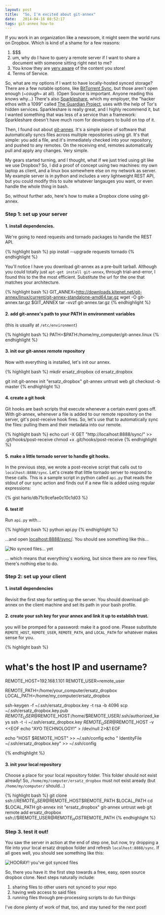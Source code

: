 ```yaml
---
layout: post
title:  "So, I'm excited about git-annex"
date:   2014-04-16 08:52:17
tags: git-annex how-to
---
```


If you work in an organization like a newsroom, it might seem the world runs on Dropbox.  Which is kind of a shame for a few reasons:

1. $$$
2. um, why do I have to query a remote server if I want to share a document with someone sitting right next to me?
3. You know they are [very aware][db_uh-oh] of the content you store!
4. Terms of Service.

So, what are my options if I want to have locally-hosted synced storage?  There are a few notable options, like [BitTorrent Sync][bts_link], but those aren't open enough (*~cough~* at all).  (Open Source is important.  Anyone reading this knows why...)  There's also [Sparkleshare][spkl_link], which my employer, the "hacker ethos with a 1099" called [The Guardian Project][gp_link], uses with the help of Tor's hidden services.  Sparkleshare is really great, and I highly recommend it, but I wanted something that was less of a service than a framework: Sparkleshare doesn't have much room for developers to build on top of it.

Then, I found out about [git-annex][ga_link].  It's a simple piece of software that automatically syncs files across multiple repositories using git.  It's that simple: you add a file, and it's immediately checked into your repository, and pushed to any remotes.  On the receiving end, remotes automatically pull and apply any changes.  Very simple.

My gears started turning, and I thought, what if we just tried using git like we use Dropbox?  So, I did a proof of concept using two machines: my own laptop as client, and a linux box somewhere else on my network as server.  My example server is in python and includes a very lightweight REST API, but you could modify this to suite whatever langauges you want, or even handle the whole thing in bash.

So, without further ado, here's how to make a Dropbox clone using git-annex.

### Step 1: set up your server

#### 1. install dependencies.

We're going to need requests and tornado packages to handle the REST API.
  
{% highlight bash %}
pip install --upgrade requests tornado
{% endhighlight %}
  
You'll notice I have you download git-annex as a pre-built tarball. Although you could totally just `apt-get install git-annex`, through trial-and-error, I found this to the the most efficient.  Substitute the url for the one that matches your architecture.

{% highlight bash %}
GIT_ANNEX=http://downloads.kitenet.net/git-annex/linux/current/git-annex-standalone-amd64.tar.gz
wget -O git-annex.tar.gz $GIT_ANNEX
tar -xvzf git-annex.tar.gz
{% endhighlight %}

#### 2. add git-annex's path to your PATH in environment variables  

(this is usually at `/etc/environment`)

{% highlight bash %}
PATH=$PATH:/home/my_computer/git-annex.linux
{% endhighlight %}

#### 3. init our git-annex remote repository

Now with everything is installed, let's init our annex.

{% highlight bash %}
mkdir ersatz_dropbox
cd ersatz_dropbox

git init
git-annex init "ersatz_dropbox"
git-annex untrust web
git checkout -b master
{% endhighlight %}

#### 4. create a git hook

Git hooks are bash scripts that execute whenever a certain event goes off.  With git-annex, whenever a file is added to our remote repository on the server, git's post-receive hook fires.  So, let's use that to automatically sync the files: pulling them and their metadata into our remote.

{% highlight bash %}
echo curl -X GET "http://localhost:8888/sync/" >> .git/hooks/post-receive
chmod +x .git/hooks/post-receive
{% endhighlight %}

#### 5. make a little tornado server to handle git hooks.

In the previous step, we wrote a post-receive script that calls out to `localhost:8888/sync`.  Let's create that little tornado server to respond to these calls.  This is a sample script in python called `api.py` that reads the stdout of our sync action and finds out if a new file is added using regular expressions:

{% gist harlo/db71c9cefae0c10c1d03 %}

#### 6. test it!

Run `api.py` with...

{% highlight bash %}
python api.py
{% endhighlight %}

...and open [localhost:8888/sync/][your_api].  You should see something like this...

![No synced files... yet]({{site.url}}/assets/images{{page.id}}/no_synced_files.png)

... which means that everything's working, but since there are no new files, there's nothing else to do.

### Step 2: set up your client

#### 1. install dependencies

Revisit the first step for setting up the server.  You should download git-annex on the client machine and set its path in your bash profile.

#### 2. create your ssh key for your annex and link it up to establish trust.  

you will be promped for a password: make it a good one.  Please substitute `REMOTE_HOST`, `REMOTE_USER`, `REMOTE_PATH`, and `LOCAL_PATH` for whatever makes sense for you.

{% highlight bash %}
# what's the host IP and username?
REMOTE_HOST=192.168.1.101
REMOTE_USER=remote_user

REMOTE_PATH=/home/your_computer/ersatz_dropbox
LOCAL_PATH=/home/my_computer/ersatz_dropbox

ssh-keygen -f ~/.ssh/ersatz_dropbox.key -t rsa -b 4096
scp ~/.ssh/ersatz_dropbox.key.pub $REMOTE_USER@$REMOTE_HOST:/home/$REMOTE_USER/.ssh/authorized_keys
ssh -t -i ~/.ssh/ersatz_dropbox.key $REMOTE_USER@$REMOTE_HOST -v <<EOF
echo "AYO TECHNOLOGY!" > /dev/null 2>&1
EOF

echo "HOST $REMOTE_HOST" >> ~/.ssh/config
echo "	IdentityFile ~/.ssh/ersatz_dropbox.key" >> ~/.ssh/config

{% endhighlight %}

#### 3. init your local repository

Choose a place for your local repository folder.  This folder should not exist already!  So, `/home/my/computer/ersatz_dropbox` must not exist aready (but `/home/my/computer/` should...)

{% highlight bash %}
git clone ssh://$REMOTE_USER@$REMOTE_HOST$REMOTE_PATH $LOCAL_PATH
cd $LOCAL_PATH
git-annex init "ersatz_dropbox"
git-annex untrust web
git remote add ersatz_dropbox ssh://$REMOTE_USER@$REMOTE_HOST$REMOTE_PATH
{% endhighlight %}

### Step 3. test it out!

You saw the server in action at the end of step one, but now, try dropping a file into your local ersatz dropbox folder and refresh `localhost:8888/sync`.  If all goes well, you should see something like this:

![HOORAY! you've got synced files]({{site.url}}/assets/images{{page.id}}/synced_files.png)

So, there you have it: the first step towards a free, easy, open source dropbox clone.  Next steps naturally include:

1. sharing files to other users not synced to your repo
2. having web access to said files
3. running files through pre-processing scripts to do fun things

I've done plenty of work of that, too, and stay tuned for the next post!

[db_uh-oh]: http://gizmodo.com/how-dropbox-knows-when-youre-sharing-copyrighted-files-1555180683
[bts_link]: http://www.bittorrent.com/sync
[spkl_link]: http://sparkleshare.org
[gp_link]: https://guardianproject.info
[ga_link]: https://git-annex.branchable.com
[your_api]: http://localhost:8888/sync/